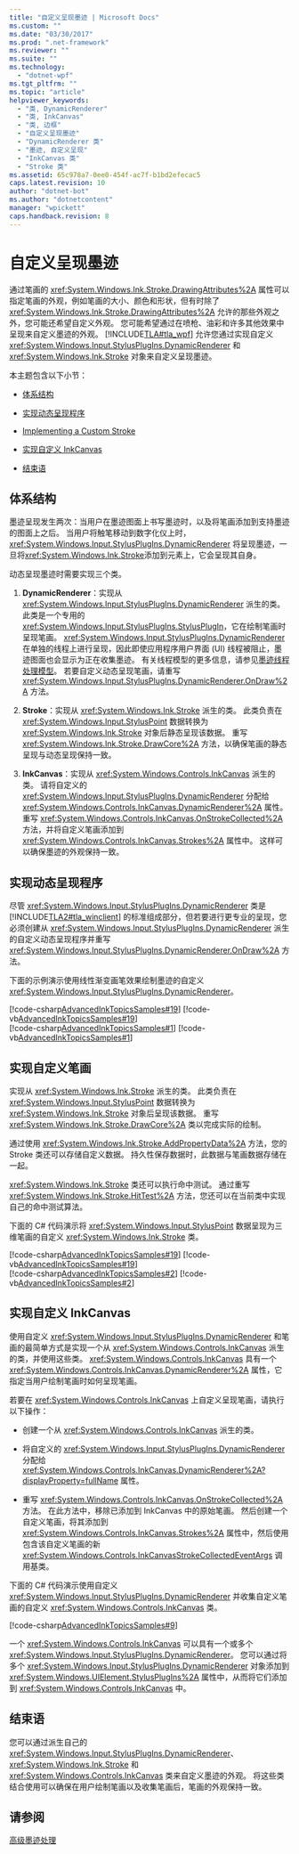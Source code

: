 ```yaml
---
title: "自定义呈现墨迹 | Microsoft Docs"
ms.custom: ""
ms.date: "03/30/2017"
ms.prod: ".net-framework"
ms.reviewer: ""
ms.suite: ""
ms.technology: 
  - "dotnet-wpf"
ms.tgt_pltfrm: ""
ms.topic: "article"
helpviewer_keywords: 
  - "类, DynamicRenderer"
  - "类, InkCanvas"
  - "类, 边框"
  - "自定义呈现墨迹"
  - "DynamicRenderer 类"
  - "墨迹, 自定义呈现"
  - "InkCanvas 类"
  - "Stroke 类"
ms.assetid: 65c978a7-0ee0-454f-ac7f-b1bd2efecac5
caps.latest.revision: 10
author: "dotnet-bot"
ms.author: "dotnetcontent"
manager: "wpickett"
caps.handback.revision: 8
---
```

# 自定义呈现墨迹
通过笔画的 <xref:System.Windows.Ink.Stroke.DrawingAttributes%2A> 属性可以指定笔画的外观，例如笔画的大小、颜色和形状，但有时除了 <xref:System.Windows.Ink.Stroke.DrawingAttributes%2A> 允许的那些外观之外，您可能还希望自定义外观。  您可能希望通过在喷枪、油彩和许多其他效果中呈现来自定义墨迹的外观。  [!INCLUDE[TLA#tla_wpf](../../../../includes/tlasharptla-wpf-md.md)] 允许您通过实现自定义 <xref:System.Windows.Input.StylusPlugIns.DynamicRenderer> 和 <xref:System.Windows.Ink.Stroke> 对象来自定义呈现墨迹。  
  
 本主题包含以下小节：  
  
-   [体系结构](#Architecture)  
  
-   [实现动态呈现程序](#ImplementingADynamicRenderer)  
  
-   [Implementing a Custom Stroke](#ImplementingACustomStroke)  
  
-   [实现自定义 InkCanvas](#ImplementingACustomInkCanvas)  
  
-   [结束语](#Conclusion)  
  
<a name="Architecture"></a>   
## 体系结构  
 墨迹呈现发生两次：当用户在墨迹图面上书写墨迹时，以及将笔画添加到支持墨迹的图面上之后。  当用户将触笔移动到数字化仪上时，<xref:System.Windows.Input.StylusPlugIns.DynamicRenderer> 将呈现墨迹，一旦将<xref:System.Windows.Ink.Stroke>添加到元素上，它会呈现其自身。  
  
 动态呈现墨迹时需要实现三个类。  
  
1.  **DynamicRenderer**：实现从 <xref:System.Windows.Input.StylusPlugIns.DynamicRenderer> 派生的类。  此类是一个专用的 <xref:System.Windows.Input.StylusPlugIns.StylusPlugIn>，它在绘制笔画时呈现笔画。  <xref:System.Windows.Input.StylusPlugIns.DynamicRenderer> 在单独的线程上进行呈现，因此即使应用程序用户界面 \(UI\) 线程被阻止，墨迹图面也会显示为正在收集墨迹。  有关线程模型的更多信息，请参见[墨迹线程处理模型](../../../../docs/framework/wpf/advanced/the-ink-threading-model.md)。  若要自定义动态呈现笔画，请重写 <xref:System.Windows.Input.StylusPlugIns.DynamicRenderer.OnDraw%2A> 方法。  
  
2.  **Stroke**：实现从 <xref:System.Windows.Ink.Stroke> 派生的类。  此类负责在 <xref:System.Windows.Input.StylusPoint> 数据转换为 <xref:System.Windows.Ink.Stroke> 对象后静态呈现该数据。  重写 <xref:System.Windows.Ink.Stroke.DrawCore%2A> 方法，以确保笔画的静态呈现与动态呈现保持一致。  
  
3.  **InkCanvas**：实现从 <xref:System.Windows.Controls.InkCanvas> 派生的类。  请将自定义的 <xref:System.Windows.Input.StylusPlugIns.DynamicRenderer> 分配给 <xref:System.Windows.Controls.InkCanvas.DynamicRenderer%2A> 属性。  重写 <xref:System.Windows.Controls.InkCanvas.OnStrokeCollected%2A> 方法，并将自定义笔画添加到 <xref:System.Windows.Controls.InkCanvas.Strokes%2A> 属性中。  这样可以确保墨迹的外观保持一致。  
  
<a name="ImplementingADynamicRenderer"></a>   
## 实现动态呈现程序  
 尽管 <xref:System.Windows.Input.StylusPlugIns.DynamicRenderer> 类是 [!INCLUDE[TLA2#tla_winclient](../../../../includes/tla2sharptla-winclient-md.md)] 的标准组成部分，但若要进行更专业的呈现，您必须创建从 <xref:System.Windows.Input.StylusPlugIns.DynamicRenderer> 派生的自定义动态呈现程序并重写 <xref:System.Windows.Input.StylusPlugIns.DynamicRenderer.OnDraw%2A> 方法。  
  
 下面的示例演示使用线性渐变画笔效果绘制墨迹的自定义 <xref:System.Windows.Input.StylusPlugIns.DynamicRenderer>。  
  
 [!code-csharp[AdvancedInkTopicsSamples#19](../../../../samples/snippets/csharp/VS_Snippets_Wpf/AdvancedInkTopicsSamples/CSharp/DynamicRenderer.cs#19)]
 [!code-vb[AdvancedInkTopicsSamples#19](../../../../samples/snippets/visualbasic/VS_Snippets_Wpf/AdvancedInkTopicsSamples/VisualBasic/DynamicRenderer.vb#19)]  
[!code-csharp[AdvancedInkTopicsSamples#1](../../../../samples/snippets/csharp/VS_Snippets_Wpf/AdvancedInkTopicsSamples/CSharp/DynamicRenderer.cs#1)]
[!code-vb[AdvancedInkTopicsSamples#1](../../../../samples/snippets/visualbasic/VS_Snippets_Wpf/AdvancedInkTopicsSamples/VisualBasic/DynamicRenderer.vb#1)]  
  
<a name="ImplementingCustomStrokes"></a>   
## 实现自定义笔画  
 实现从 <xref:System.Windows.Ink.Stroke> 派生的类。  此类负责在 <xref:System.Windows.Input.StylusPoint> 数据转换为 <xref:System.Windows.Ink.Stroke> 对象后呈现该数据。  重写 <xref:System.Windows.Ink.Stroke.DrawCore%2A> 类以完成实际的绘制。  
  
 通过使用 <xref:System.Windows.Ink.Stroke.AddPropertyData%2A> 方法，您的 Stroke 类还可以存储自定义数据。  持久性保存数据时，此数据与笔画数据存储在一起。  
  
 <xref:System.Windows.Ink.Stroke> 类还可以执行命中测试。  通过重写 <xref:System.Windows.Ink.Stroke.HitTest%2A> 方法，您还可以在当前类中实现自己的命中测试算法。  
  
 下面的 C\# 代码演示将 <xref:System.Windows.Input.StylusPoint> 数据呈现为三维笔画的自定义 <xref:System.Windows.Ink.Stroke> 类。  
  
 [!code-csharp[AdvancedInkTopicsSamples#19](../../../../samples/snippets/csharp/VS_Snippets_Wpf/AdvancedInkTopicsSamples/CSharp/DynamicRenderer.cs#19)]
 [!code-vb[AdvancedInkTopicsSamples#19](../../../../samples/snippets/visualbasic/VS_Snippets_Wpf/AdvancedInkTopicsSamples/VisualBasic/DynamicRenderer.vb#19)]  
[!code-csharp[AdvancedInkTopicsSamples#2](../../../../samples/snippets/csharp/VS_Snippets_Wpf/AdvancedInkTopicsSamples/CSharp/DynamicRenderer.cs#2)]
[!code-vb[AdvancedInkTopicsSamples#2](../../../../samples/snippets/visualbasic/VS_Snippets_Wpf/AdvancedInkTopicsSamples/VisualBasic/DynamicRenderer.vb#2)]  
  
<a name="ImplementingACustomInkCanvas"></a>   
## 实现自定义 InkCanvas  
 使用自定义 <xref:System.Windows.Input.StylusPlugIns.DynamicRenderer> 和笔画的最简单方式是实现一个从 <xref:System.Windows.Controls.InkCanvas> 派生的类，并使用这些类。  <xref:System.Windows.Controls.InkCanvas> 具有一个 <xref:System.Windows.Controls.InkCanvas.DynamicRenderer%2A> 属性，它指定当用户绘制笔画时如何呈现笔画。  
  
 若要在 <xref:System.Windows.Controls.InkCanvas> 上自定义呈现笔画，请执行以下操作：  
  
-   创建一个从 <xref:System.Windows.Controls.InkCanvas> 派生的类。  
  
-   将自定义的 <xref:System.Windows.Input.StylusPlugIns.DynamicRenderer> 分配给 <xref:System.Windows.Controls.InkCanvas.DynamicRenderer%2A?displayProperty=fullName> 属性。  
  
-   重写 <xref:System.Windows.Controls.InkCanvas.OnStrokeCollected%2A> 方法。  在此方法中，移除已添加到 InkCanvas 中的原始笔画。  然后创建一个自定义笔画，将其添加到 <xref:System.Windows.Controls.InkCanvas.Strokes%2A> 属性中，然后使用包含该自定义笔画的新 <xref:System.Windows.Controls.InkCanvasStrokeCollectedEventArgs> 调用基类。  
  
 下面的 C\# 代码演示使用自定义 <xref:System.Windows.Input.StylusPlugIns.DynamicRenderer> 并收集自定义笔画的自定义 <xref:System.Windows.Controls.InkCanvas> 类。  
  
 [!code-csharp[AdvancedInkTopicsSamples#9](../../../../samples/snippets/csharp/VS_Snippets_Wpf/AdvancedInkTopicsSamples/CSharp/Window1.xaml.cs#9)]  
  
 一个 <xref:System.Windows.Controls.InkCanvas> 可以具有一个或多个 <xref:System.Windows.Input.StylusPlugIns.DynamicRenderer>。  您可以通过将多个 <xref:System.Windows.Input.StylusPlugIns.DynamicRenderer> 对象添加到 <xref:System.Windows.UIElement.StylusPlugIns%2A> 属性中，从而将它们添加到 <xref:System.Windows.Controls.InkCanvas> 中。  
  
<a name="Conclusion"></a>   
## 结束语  
 您可以通过派生自己的 <xref:System.Windows.Input.StylusPlugIns.DynamicRenderer>、<xref:System.Windows.Ink.Stroke> 和 <xref:System.Windows.Controls.InkCanvas> 类来自定义墨迹的外观。  将这些类结合使用可以确保在用户绘制笔画以及收集笔画后，笔画的外观保持一致。  
  
## 请参阅  
 [高级墨迹处理](../../../../docs/framework/wpf/advanced/advanced-ink-handling.md)